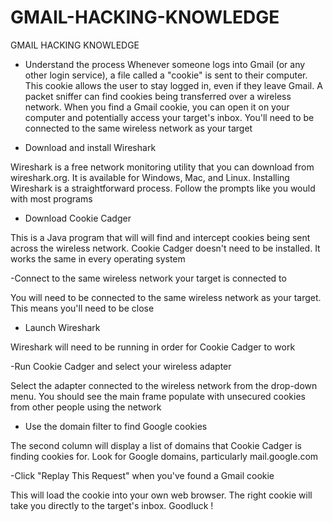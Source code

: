 # GMAIL-HACKING-KNOWLEDGE
GMAIL HACKING KNOWLEDGE

- Understand the process
Whenever someone logs into Gmail (or any other login service), a file called a "cookie" is sent to their computer. This cookie allows the user to stay logged in, even if  they leave Gmail. A packet sniffer can find cookies being transferred over a wireless network. When you find a Gmail cookie, you can open it on your computer and potentially access your target's inbox. You'll need to be connected to the same wireless network as your target

- Download and install Wireshark

 Wireshark is a free network monitoring utility that you can download from wireshark.org. It is available for Windows, Mac, and Linux. Installing Wireshark is a straightforward process. Follow the prompts like you would with most programs

- Download Cookie Cadger
 
This is a Java program that will will find and intercept cookies being sent across the wireless network. Cookie Cadger doesn't need to be installed. It works the same in every operating system


-Connect to the same wireless network your target is connected to

You will need to be connected to the same wireless network as your target. This means you'll need to be close


- Launch Wireshark

Wireshark will need to be running in order for Cookie Cadger to work


-Run Cookie Cadger and select your wireless adapter

Select the adapter connected to the wireless network from the drop-down menu. You should see the main frame populate with unsecured cookies from other people using the network

- Use the domain filter to find Google cookies

The second column will display a list of domains that Cookie Cadger is finding cookies for. Look for Google domains, particularly mail.google.com

-Click "Replay This Request" when you've found a Gmail cookie

This will load the cookie into your own web browser. The right cookie will take you directly to the target's inbox.
Goodluck !

